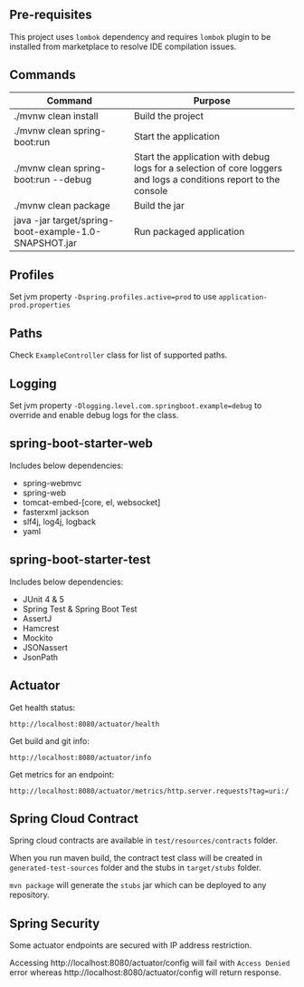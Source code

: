 ## Pre-requisites

This project uses `lombok` dependency and requires `lombok` plugin to be installed from marketplace to resolve IDE compilation issues.

## Commands

|Command |Purpose |
|---|---|
|./mvnw clean install |Build the project |
|./mvnw clean spring-boot:run |Start the application |
|./mvnw clean spring-boot:run --debug |Start the application with debug logs for a selection of core loggers and logs a conditions report to the console |
|./mvnw clean package |Build the jar |
|java -jar target/spring-boot-example-1.0-SNAPSHOT.jar |Run packaged application |

## Profiles

Set jvm property `-Dspring.profiles.active=prod` to use `application-prod.properties`

## Paths

Check ``ExampleController`` class for list of supported paths.

## Logging

Set jvm property `-Dlogging.level.com.springboot.example=debug` to override and enable debug logs for the class.

## spring-boot-starter-web

Includes below dependencies:

- spring-webmvc
- spring-web
- tomcat-embed-[core, el, websocket]
- fasterxml jackson
- slf4j, log4j, logback
- yaml

## spring-boot-starter-test

Includes below dependencies:

- JUnit 4 & 5
- Spring Test & Spring Boot Test
- AssertJ
- Hamcrest
- Mockito
- JSONassert
- JsonPath

## Actuator

Get health status:

``http://localhost:8080/actuator/health``

Get build and git info:

``http://localhost:8080/actuator/info``

Get metrics for an endpoint:

``http://localhost:8080/actuator/metrics/http.server.requests?tag=uri:/``

## Spring Cloud Contract

Spring cloud contracts are available in `test/resources/contracts` folder.

When you run maven build, the contract test class will be created in `generated-test-sources` folder and the stubs in `target/stubs` folder. 

`mvn package` will generate the `stubs` jar which can be deployed to any repository.

## Spring Security

Some actuator endpoints are secured with IP address restriction.

Accessing http://localhost:8080/actuator/config will fail with `Access Denied` error whereas http://localhost:8080/actuator/config will return response.